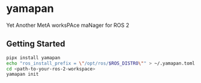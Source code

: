 # yamapan

Yet Another MetA worksPAce maNager for ROS 2

## Getting Started

```sh
pipx install yamapan
echo "ros_install_prefix = \"/opt/ros/$ROS_DISTRO\"" > ~/.yamapan.toml
cd <path-to-your-ros-2-workspace>
yamapan init
```
